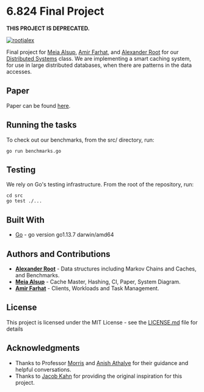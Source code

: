 # 6.824 Final Project

**THIS PROJECT IS DEPRECATED.**

[![rootjalex](https://circleci.com/gh/rootjalex/smart-cache.svg?style=shield)](https://app.circleci.com/pipelines/github/rootjalex/smart-cache-824project)

Final project for [Meia Alsup](https://www.linkedin.com/in/meiaalsup/), [Amir Farhat](https://github.com/amirfarhat), and [Alexander Root](https://rootjalex.github.io) for our [Distributed Systems](https://pdos.csail.mit.edu/6.824/) class. We are implementing a smart caching system, for use in large distributed databases, when there are patterns in the data accesses.

## Paper
Paper can be found [here](paper/824finalpaper.pdf).

## Running the tasks


To check out our benchmarks, from the src/ directory, run:

```
go run benchmarks.go
```

## Testing
We rely on Go's testing infrastructure. From the root of the repository, run:

```
cd src
go test ./...
```


## Built With

* [Go](https://golang.org) - go version go1.13.7 darwin/amd64

## Authors and Contributions

* [**Alexander Root**](https://rootjalex.github.io) - Data structures including
  Markov Chains and Caches, and Benchmarks.
* [**Meia Alsup**](https://meiaalsup.github.io) - Cache Master, Hashing, CI, Paper, System Diagram.
* [**Amir Farhat**](https://github.com/amirfarhat) - Clients, Workloads and Task Management.

## License

This project is licensed under the MIT License - see the [LICENSE.md](LICENSE.md) file for details

## Acknowledgments

* Thanks to Professor [Morris](https://pdos.csail.mit.edu/~rtm/) and [Anish Athalye](https://www.anish.io) for their guidance and helpful conversations.
* Thanks to [Jacob Kahn](https://jacobkahn.me) for providing the original inspiration for this project.
